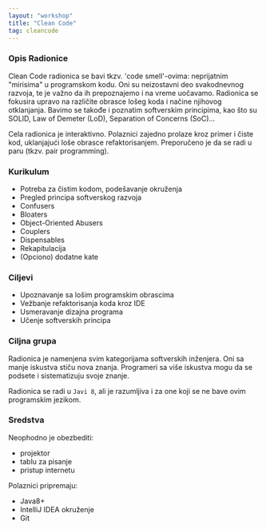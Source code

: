 ```yaml
---
layout: "workshop"
title: "Clean Code"
tag: cleancode
---
```


### Opis Radionice

Clean Code radionica se bavi tkzv. 'code smell'-ovima: neprijatnim "mirisima" u programskom kodu. Oni su neizostavni deo svakodnevnog razvoja, te je važno da ih prepoznajemo i na vreme uočavamo. Radionica se fokusira upravo na različite obrasce lošeg koda i načine njihovog otklanjanja. Bavimo se takođe i poznatim softverskim principima, kao što su SOLID, Law of Demeter (LoD), Separation of Concerns (SoC)...

Cela radionica je interaktivno. Polaznici zajedno prolaze kroz primer i čiste kod, uklanjajući loše obrasce refaktorisanjem. Preporučeno je da se radi u paru (tkzv. pair programming).

### Kurikulum

+ Potreba za čistim kodom, podešavanje okruženja
+ Pregled principa softverskog razvoja
+ Confusers
+ Bloaters
+ Object-Oriented Abusers
+ Couplers
+ Dispensables
+ Rekapitulacija
+ (Opciono) dodatne kate

### Ciljevi

+ Upoznavanje sa lošim programskim obrascima
+ Vežbanje refaktorisanja koda kroz IDE
+ Usmeravanje dizajna programa
+ Učenje softverskih principa


### Ciljna grupa

Radionica je namenjena svim kategorijama softverskih inženjera. Oni sa manje iskustva stiču nova znanja. Programeri sa više iskustva mogu da se podsete i sistematizuju svoje znanje.

Radionica se radi u `Javi 8`, ali je razumljiva i za one koji se ne bave ovim programskim jezikom.

### Sredstva

Neophodno je obezbediti:

+ projektor
+ tablu za pisanje
+ pristup internetu

Polaznici pripremaju:

+ Java8+
+ IntelliJ IDEA okruženje
+ Git
